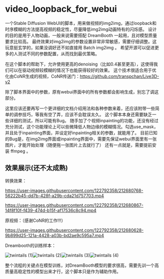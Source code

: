 # video_loopback_for_webui

一个Stable Diffusion WebUI的脚本，用来做视频的img2img，通过loopback和时序模糊的方法提高视频的稳定性，尽量降低img2img动画特有的闪烁感。
设计的目的是用于人物动画，一般来说需要搭配 DreamBooth 一起用，且对模型质量要求比较高。
最终效果对img2img的参数设置非常非常敏感，需要仔细调整。这玩意挺玄学的，如果没调好还不如直接用 Batch img2img 。
希望开源可以促进更多的人测试不同的参数配置，从而找到最优策略。

在这个脚本的帮助下，允许使用更高的denoising（比如0.4甚至更高），这使得我们可以在驱动视频较模糊的情况下也能获得较好的效果。
这个技术很适合用于优化由CoNR生成的视频，CoNR传送门：https://github.com/transpchan/Live3D-v2

除了脚本界面中的参数，原有webui界面中的所有参数都会影响生成，别忘了调这部分。

这里应该还要再写一个更详细的文档介绍用法和各种参数来着，还应该附带一些简单的调参技巧，等我有空了弄，应该不会耽误太久。
这个脚本本身还需要缺乏一些详细的测试，所以可能有Bug。
随手加了个视频inpainting的功能，还没有经过充分测试，这个功能理论上可以些微降低人物边缘的模糊情况。勾选use_mask，并且处于inpainting界面，并设定好inpainting相关的参数，就能用了。
目前已知的Bug是，在img2img界面或inpainting界面中，需要先保证webui界面里有一张图片，才能开始处理（随便拖一张图片上去就行了）
还有一点就是，需要提前安装 ffmpeg 。

## 效果展示(还不太成熟)
转换效果：

https://user-images.githubusercontent.com/122792358/212680768-56222b45-dd7b-428f-a29b-cda21d757703.mp4

https://user-images.githubusercontent.com/122792358/212680867-14f8f10f-f439-474d-b15f-af17536c8c94.mp4

原视频：（感谢CoNR的工作!!!）

https://user-images.githubusercontent.com/122792358/212680628-9b899d25-121a-4428-a03b-bd2ae9c595a7.mp4

Dreambooth的训练样本：

![twintails (1)](https://user-images.githubusercontent.com/122792358/212681343-c0665891-6467-4bf2-a9d7-3deb1f72d1a9.png)![twintails (2)](https://user-images.githubusercontent.com/122792358/212681349-adf69c2c-0523-438c-ac13-c9ed1f09dffd.png)![twintails (3)](https://user-images.githubusercontent.com/122792358/212681351-12a437f4-d3b6-438a-a619-555aed1a82f3.png)![twintails (4)](https://user-images.githubusercontent.com/122792358/212681355-ef454e45-b349-4080-8245-9aac3b8f8126.png)


整个流程的关键点在模型训练，对DreamBooth模型的要求很高，需要先训一个高质量高稳定性的模型出来才行，这个脚本只是作为辅助作用。
